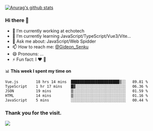 [![Anurag's github stats](https://github-readme-stats.vercel.app/api?username=gideonsenku)](https://github.com/anuraghazra/github-readme-stats)
### Hi there 👋
- 🔭 I’m currently working at echotech
- 🌱 I’m currently learning JavaScript/TypeScript/Vue3/Vite...
- 💬 Ask me about: JavaScript/Web Spidder 
- 📫 How to reach me: [@Gideon_Senku](https://t.me/Gideon_Senku)
- 😄 Pronouns: ...
- ⚡ Fun fact: I ❤️ 🎵

📊 **This week I spent my time on**
<!--START_SECTION:waka-->

```txt
Vue.js        18 hrs 14 mins  ██████████████████████▒░░   89.81 %
TypeScript    1 hr 17 mins    █▓░░░░░░░░░░░░░░░░░░░░░░░   06.36 %
JSON          19 mins         ▒░░░░░░░░░░░░░░░░░░░░░░░░   01.59 %
HTML          14 mins         ▒░░░░░░░░░░░░░░░░░░░░░░░░   01.16 %
JavaScript    5 mins          ░░░░░░░░░░░░░░░░░░░░░░░░░   00.44 %
```

<!--END_SECTION:waka-->


### Thank you for the visit.
![](http://profile-counter.glitch.me/gideonsenku/count.svg)
<!--
**GideonSenku/GideonSenku** is a ✨ _special_ ✨ repository because its `README.md` (this file) appears on your GitHub profile.

Here are some ideas to get you started:

- 🔭 I’m currently working on ...
- 🌱 I’m currently learning ...
- 👯 I’m looking to collaborate on ...
- 🤔 I’m looking for help with ...
- 💬 Ask me about ...
- 📫 How to reach me: ...
- 😄 Pronouns: ...
- ⚡ Fun fact: ...
-->
